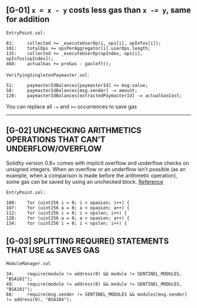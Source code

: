 ## [G-01] `x = x - y` costs less gas than `x -= y`, same for addition
`EntryPoint.sol:`
```
81: 	collected += _executeUserOp(i, ops[i], opInfos[i]);
101: 	totalOps += opsPerAggregator[i].userOps.length;
135: 	collected += _executeUserOp(opIndex, ops[i], opInfos[opIndex]);
468: 	actualGas += preGas - gasleft();
```
`VerifyingSingletonPaymaster.sol`:
```
51: 	paymasterIdBalances[paymasterId] += msg.value;
58: 	paymasterIdBalances[msg.sender] -= amount;
128: 	paymasterIdBalances[extractedPaymasterId] -= actualGasCost;
```
You can replace all `-=` and `+=` occurrences to save gas

***

## [G-02] UNCHECKING ARITHMETICS OPERATIONS THAT CAN’T UNDERFLOW/OVERFLOW

Solidity version 0.8+ comes with implicit overflow and underflow checks on unsigned integers. When an overflow or an underflow isn’t possible (as an example, when a comparison is made before the arithmetic operation), some gas can be saved by using an unchecked block.
[Reference](https://docs.soliditylang.org/en/v0.8.10/control-structures.html#checked-or-unchecked-arithmetic)

`EntryPoint.sol:`
```
100: 	for (uint256 i = 0; i < opasLen; i++) {
107: 	for (uint256 a = 0; a < opasLen; a++) {
112: 	for (uint256 i = 0; i < opslen; i++) {
128: 	for (uint256 a = 0; a < opasLen; a++) {
134: 	for (uint256 i = 0; i < opslen; i++) {
```

## [G-03] SPLITTING REQUIRE() STATEMENTS THAT USE `&&` SAVES GAS
`ModuleManager.sol`
```
34: 	require(module != address(0) && module != SENTINEL_MODULES, "BSA101");
49: 	require(module != address(0) && module != SENTINEL_MODULES, "BSA101");
68: 	require(msg.sender != SENTINEL_MODULES && modules[msg.sender] != address(0), "BSA104");
```